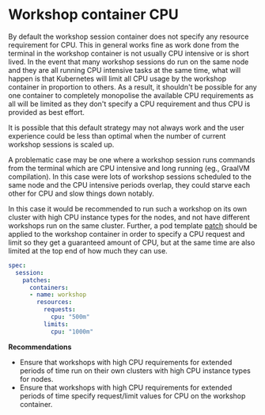 Workshop container CPU
======================

By default the workshop session container does not specify any resource requirement for CPU. This in general works fine as work done from the terminal in the workshop container is not usually CPU intensive or is short lived. In the event that many workshop sessions do run on the same node and they are all running CPU intensive tasks at the same time, what will happen is that Kubernetes will limit all CPU usage by the workshop container in proportion to others. As a result, it shouldn't be possible for any one container to completely monopolise the available CPU requirements as all will be limited as they don't specify a CPU requirement and thus CPU is provided as best effort.

It is possible that this default strategy may not always work and the user experience could be less than optimal when the number of current workshop sessions is scaled up.

A problematic case may be one where a workshop session runs commands from the terminal which are CPU intensive and long running (eg., GraalVM compilation). In this case were lots of workshop sessions scheduled to the same node and the CPU intensive periods overlap, they could starve each other for CPU and slow things down notably.

In this case it would be recommended to run such a workshop on its own cluster with high CPU instance types for the nodes, and not have different workshops run on the same cluster. Further, a pod template [patch](patching-workshop-deployment) should be applied to the workshop container in order to specify a CPU request and limit so they get a guaranteed amount of CPU, but at the same time are also limited at the top end of how much they can use.

```yaml
spec:
  session:
    patches:
      containers:
      - name: workshop
        resources:
          requests:
            cpu: "500m"
          limits:
            cpu: "1000m"
```

**Recommendations**

* Ensure that workshops with high CPU requirements for extended periods of time run on their own clusters with high CPU instance types for nodes.
* Ensure that workshops with high CPU requirements for extended periods of time specify request/limit values for CPU on the workshop container.
